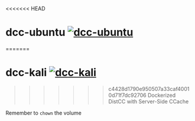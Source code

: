 <<<<<<< HEAD
# dcc-ubuntu [![dcc-ubuntu](https://github.com/InnovAnon-Inc/dcc/actions/workflows/pkgrel.yml/badge.svg?branch=ubuntu)](https://github.com/InnovAnon-Inc/dcc/actions/workflows/pkgrel.yml)
=======
# dcc-kali [![dcc-kali](https://github.com/InnovAnon-Inc/dcc/actions/workflows/pkgrel.yml/badge.svg?branch=kali)](https://github.com/InnovAnon-Inc/dcc/actions/workflows/pkgrel.yml)
>>>>>>> c4428d1790e950507a33caf40010d71f7dc92706
Dockerized DistCC with Server-Side CCache

Remember to `chown` the volume

